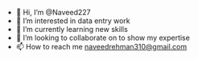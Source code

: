 - 👋 Hi, I’m @Naveed227
- 👀 I’m interested in data entry work
- 🌱 I’m currently learning new skills
- 💞️ I’m looking to collaborate on to show my expertise
- 📫 How to reach me naveedrehman310@gmail.com

<!---
Naveed227/Naveed227 is a ✨ special ✨ repository because its `README.md` (this file) appears on your GitHub profile.
You can click the Preview link to take a look at your changes.
--->
